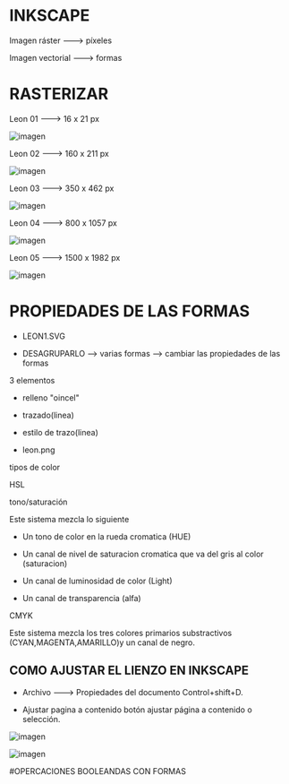 # INKSCAPE

Imagen ráster ---> píxeles

Imagen vectorial ---> formas


# RASTERIZAR

 Leon 01 ---> 16 x 21 px

![imagen](https://github.com/ANGEY33/1er-TRIMESTRE/blob/main/leon01.png)

 Leon 02 ---> 160 x 211 px

![imagen](https://github.com/ANGEY33/1er-TRIMESTRE/blob/main/leon02.png)

Leon 03 ---> 350 x 462 px

![imagen](https://github.com/ANGEY33/1er-TRIMESTRE/blob/main/leon03.png)

 Leon 04 ---> 800 x 1057 px

![imagen](https://github.com/ANGEY33/1er-TRIMESTRE/blob/main/leon04.png)

 Leon 05 ---> 1500 x 1982 px

![imagen](https://github.com/ANGEY33/1er-TRIMESTRE/blob/main/leon05.png)

# PROPIEDADES DE LAS FORMAS

- LEON1.SVG

- DESAGRUPARLO --> varias formas --> cambiar las propiedades de las formas

3 elementos
- relleno "oincel"



- trazado(linea)
- estilo de trazo(linea)
- leon.png

tipos de color

HSL

tono/saturación

 Este sistema mezcla lo siguiente
 
- Un tono de color en la rueda cromatica (HUE)
 
- Un canal de nivel de saturacion cromatica que va del gris al color (saturacion)
 
- Un canal de luminosidad de color (Light)
 
- Un canal de transparencia (alfa)

CMYK

Este sistema mezcla los tres colores primarios substractivos (CYAN,MAGENTA,AMARILLO)y un canal de negro.

## COMO AJUSTAR EL LIENZO EN INKSCAPE

- Archivo ---> Propiedades del documento Control+shift+D.
 
- Ajustar pagina a contenido botón ajustar página a contenido o selección.
           

![imagen](https://github.com/ANGEY33/1er-TRIMESTRE/blob/main/mitsubishi.svg)

![imagen](https://github.com/ANGEY33/1er-TRIMESTRE/blob/main/underground.svg)


#OPERCACIONES BOOLEANDAS CON FORMAS


